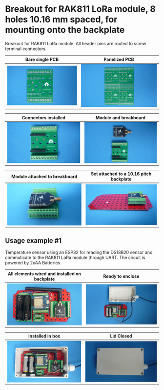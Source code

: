 
# Breakout for RAK811 LoRa module, 8 holes 10.16 mm spaced, for mounting onto the backplate

Breakout for RAK811 LoRa module. All header pins are routed to screw terminal connectors

Bare single PCB                              |Panelized PCB                              |
---------------------------------------------|-------------------------------------------|
![](/c-breakouts/c01/assets/img/barepcb.jpg) |![](/c-breakouts/c01/assets/img/panel.jpg) |

Connectors installed                         |Module and breakboard                      |
---------------------------------------------|-------------------------------------------|
![](/c-breakouts/c01/assets/img/connectors.jpg) |![](/c-breakouts/c01/assets/img/moduleandbreak.jpg) |

Module attached to breakboard                |Set attached to a 10.16 pitch backplate    |
---------------------------------------------|-------------------------------------------|
![](/c-breakouts/c01/assets/img/moduleattached.jpg) |![](/c-breakouts/c01/assets/img/moduleinbackplate.jpg) |



## Usage example #1

Temperature sensor using an ESP32 for reading the DS18B20 sensor and commuticate to the RAK811 LoRa module through UART. The circuit is powered by 2xAA Batteries 



All elements wired and installed on backplate       |Ready to enclose                                 |
----------------------------------------------------|-------------------------------------------------|
![](/c-breakouts/c01/assets/img/componentswired.jpg)|![](/c-breakouts/c01/assets/img/readytoenclose.jpg)|

Installed in box                             |Lid Closed                                       |
---------------------------------------------|-------------------------------------------------|
![](/c-breakouts/c01/assets/img/installedinbox.jpg)|![](/c-breakouts/c01/assets/img/lidclosed1.jpg)|

